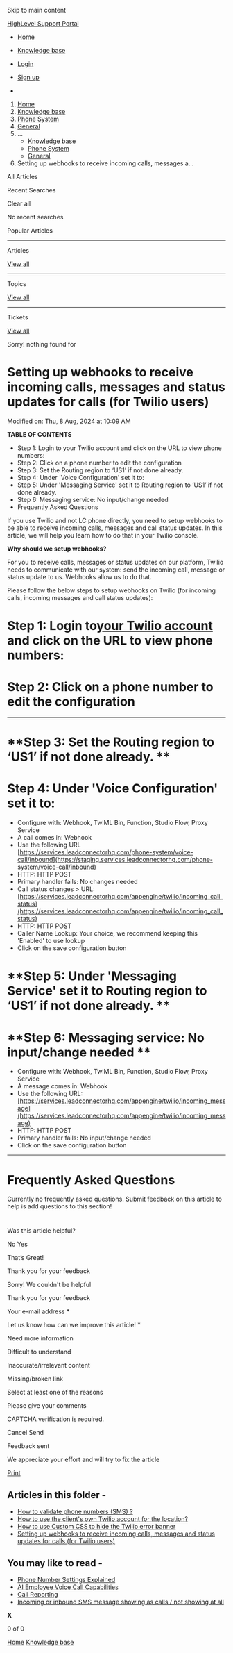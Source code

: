 Skip to main content

[ HighLevel Support Portal ](https://help.gohighlevel.com)

  * [ Home ](/support/home)
  * [ Knowledge base ](/support/solutions)

  * [Login](/support/login)
  * [Sign up](/support/signup)
  * 

  1. [Home](/support/home)
  2. [Knowledge base](/support/solutions)
  3. [Phone System](/support/solutions/48000415161)
  4. [General](/support/solutions/folders/48000665896)
  5. ... 
     * [Knowledge base](/support/solutions)
     * [Phone System](/support/solutions/48000415161)
     * [General](/support/solutions/folders/48000665896)
  6. Setting up webhooks to receive incoming calls, messages a...

All  Articles 

Recent Searches

Clear all

No recent searches

Popular Articles

* * *

Articles

[View all](/support/search/solutions)

* * *

Topics

[View all](/support/search/topics)

* * *

Tickets

[View all](/support/search/tickets)

Sorry! nothing found for   

# Setting up webhooks to receive incoming calls, messages and status updates for calls (for Twilio users)

Modified on: Thu, 8 Aug, 2024 at 10:09 AM

**TABLE OF CONTENTS**

  * Step 1: Login to your Twilio account and click on the URL to view phone numbers:
  * Step 2: Click on a phone number to edit the configuration
  * Step 3: Set the Routing region to ‘US1’ if not done already. 
  * Step 4: Under 'Voice Configuration' set it to:
  * Step 5: Under 'Messaging Service' set it to Routing region to ‘US1’ if not done already.  
  * Step 6: Messaging service: No input/change needed 
  * Frequently Asked Questions

If you use Twilio and not LC phone directly, you need to setup webhooks to be able to receive incoming calls, messages and call status updates. In this article, we will help you learn how to do that in your Twilio console.

**Why should we setup webhooks?**

For you to receive calls, messages or status updates on our platform, Twilio needs to communicate with our system: send the incoming call, message or status update to us. Webhooks allow us to do that.  
  
Please follow the below steps to setup webhooks on Twilio (for incoming calls, incoming messages and call status updates):

# **Step 1: Login to[your Twilio account](https://console.twilio.com/us1/develop/phone-numbers/manage/incoming) and click on the URL to view phone numbers:**

# **Step 2: Click on a phone number to edit the configuration**

**    **

# **Step 3: Set the Routing region to ‘US1’ if not done already.  **

# **Step 4: Under 'Voice Configuration' set it to:**

  * Configure with: Webhook, TwiML Bin, Function, Studio Flow, Proxy Service
  * A call comes in: Webhook
  * Use the following URL[](https://staging.services.leadconnectorhq.com/phone-system/voice-call/inbound)  
[https://services.leadconnectorhq.com/phone-system/voice-call/inbound](https://staging.services.leadconnectorhq.com/phone-system/voice-call/inbound)
  * HTTP: HTTP POST
  * Primary handler fails: No changes needed
  * Call status changes > URL:[](https://services.leadconnectorhq.com/appengine/twilio/incoming_call_status)  
[https://services.leadconnectorhq.com/appengine/twilio/incoming_call_status](https://services.leadconnectorhq.com/appengine/twilio/incoming_call_status)
  * HTTP: HTTP POST
  * Caller Name Lookup: Your choice, we recommend keeping this 'Enabled' to use lookup
  * Click on the save configuration button

# **Step 5: Under 'Messaging Service' set it to Routing region to ‘US1’ if not done already.  **

# **Step 6: Messaging service: No input/change needed  **

  * Configure with: Webhook, TwiML Bin, Function, Studio Flow, Proxy Service
  * A message comes in: Webhook
  * Use the following URL:[](https://services.leadconnectorhq.com/appengine/twilio/incoming_message)  
[https://services.leadconnectorhq.com/appengine/twilio/incoming_message](https://services.leadconnectorhq.com/appengine/twilio/incoming_message)
  * HTTP: HTTP POST
  * Primary handler fails: No input/change needed
  * Click on the save configuration button

* * *

# **Frequently Asked Questions**

Currently no frequently asked questions. Submit feedback on this article to help is add questions to this section!

#   

Was this article helpful?

No  Yes 

That’s Great!

Thank you for your feedback

Sorry! We couldn't be helpful

Thank you for your feedback

Your e-mail address *

Let us know how can we improve this article! *

Need more information 

Difficult to understand 

Inaccurate/irrelevant content 

Missing/broken link 

Select at least one of the reasons 

Please give your comments 

CAPTCHA verification is required. 

Cancel  Send 

Feedback sent

We appreciate your effort and will try to fix the article

[Print](javascript:print\(\))

## Articles in this folder -

  * [How to validate phone numbers (SMS) ?](/support/solutions/articles/48001153968-how-to-validate-phone-numbers-sms-)
  * [How to use the client's own Twilio account for the location?](/support/solutions/articles/48001220001-how-to-use-the-client-s-own-twilio-account-for-the-location-)
  * [How to use Custom CSS to hide the Twilio error banner](/support/solutions/articles/48001232032-how-to-use-custom-css-to-hide-the-twilio-error-banner)
  * [Setting up webhooks to receive incoming calls, messages and status updates for calls (for Twilio users)](/support/solutions/articles/155000002824-setting-up-webhooks-to-receive-incoming-calls-messages-and-status-updates-for-calls-for-twilio-user)

## You may like to read -

  * [Phone Number Settings Explained](/support/solutions/articles/48001229976-phone-number-settings-explained)
  * [AI Employee Voice Call Capabilities](/support/solutions/articles/155000003911-ai-employee-voice-call-capabilities)
  * [Call Reporting](/support/solutions/articles/155000002705-call-reporting)
  * [Incoming or inbound SMS message showing as calls / not showing at all](/support/solutions/articles/48001181601-incoming-or-inbound-sms-message-showing-as-calls-not-showing-at-all)

**X**

0 of 0 []()

[Home](/support/home) [Knowledge base](/support/solutions)
